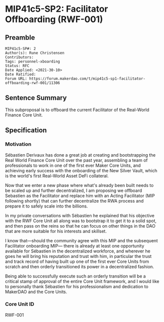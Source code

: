 # MIP41c5-SP2: Facilitator Offboarding (RWF-001)

## Preamble

```
MIP41c5-SP#: 2
Author(s): Rune Christensen
Contributors:
Tags: personnel-xboarding
Status: RFC
Date Applied: <2021-30-10>
Date Ratified:  
Forum URL: https://forum.makerdao.com/t/mip41c5-sp1-facilitator-offboarding-rwf-001/11306
```

## Sentence Summary

This subproposal is to offboard the current Facilitator of the Real-World Finance Core Unit.

## Specification

### Motivation

Sébastien Derivaux has done a great job at creating and bootstrapping the Real World Finance Core Unit over the past year, assembling a team of professionals to work in one of the first ever Maker Core Units, and achieving early success with the onboarding of the New Silver Vault, which is the world's first Real-World Asset DeFi collateral.

Now that we enter a new phase where what's already been built needs to be scaled up and further decentralized, I am proposing we offboard Sebastien as the Facilitator and replace him with an Acting Facilitator (MIP following shortly) that can further decentralize the RWA process and prepare it to safely scale into the billions.

In my private conversations with Sébastien he explained that his objective with the RWF Core Unit all along was to bootstrap it to get it to a solid spot, and then pass on the reins so that he can focus on other things in the DAO that are more suitable for his interests and skillset. 

I know that—should the community agree with this MIP and the subsequent Facilitator onboarding MIP— there is already at least one opportunity available for Sébastien in the decentralized workforce, and wherever he goes he will bring his reputation and trust with him, in particular the trust and track record of having built up one of the first ever Core Units from scratch and then orderly transitioned its power in a decentralized fashion.

Being able to successfully execute such an orderly transition will be a critical stamp of approval of the entire Core Unit framework, and I would like to personally thank Sébastien for his professionalism and dedication to MakerDAO and the Core Units.

### Core Unit ID

RWF-001